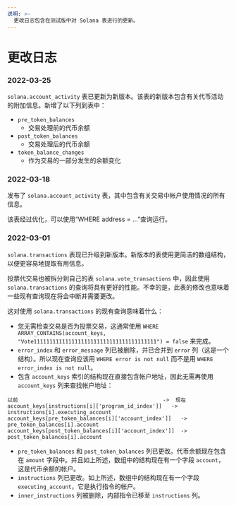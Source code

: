 ```yaml
---
说明: >-
  更改日志包含在测试版中对 Solana 表进行的更新。
---
```


# 更改日志

### 2022-03-25

`solana.account_activity` 表已更新为新版本。该表的新版本包含有关代币活动的附加信息。新增了以下列到表中：

* `pre_token_balances`
  * 交易处理前的代币余额
* `post_token_balances`
  * 交易处理后的代币余额
* `token_balance_changes`
  * 作为交易的一部分发生的余额变化

### 2022-03-18

发布了 `solana.account_activity` 表，其中包含有关交易中帐户使用情况的所有信息。

该表经过优化，可以使用“WHERE address = ...”查询运行。

### 2022-03-01

`solana.transactions` 表现已升级到新版本。新版本的表使用更简洁的数组结构，以便更容易地提取有用信息。

投票代交易也被拆分到自己的表 `solana.vote_transactions` 中，因此使用 `solana.transactions` 的查询将具有更好的性能。不幸的是，此表的修改也意味着一些现有查询现在将会中断并需要更改。

这对使用 `solana.transactions` 的现有查询意味着什么：

* 您无需检查交易是否为投票交易，这通常使用 `WHERE ARRAY_CONTAINS(account_keys, "Vote111111111111111111111111111111111111111") = false` 来完成。
* `error_index` 和 `error_message` 列已被删除，并已合并到 `error` 列（这是一个结构）。所以现在查询应该用 `WHERE error is not null` 而不是用 `WHERE error_index is not null`。
* 包含 `account_keys` 索引的结构现在直接包含帐户地址，因此无需再使用 `account_keys` 列来查找帐户地址：

```
以前                                             	->  现在
account_keys[instructions[i]['program_id_index']]  	->  instructions[i].executing_account
account_keys[pre_token_balances[i]['account_index']]   ->  pre_token_balances[i].account
account_keys[post_token_balances[i]['account_index']]  ->  post_token_balances[i].account
```

* `pre_token_balances` 和 `post_token_balances` 列已更改。代币余额现在包含在 `amount` 字段中。并且如上所述，数组中的结构现在有一个字段 `account`，这是代币余额的帐户。
* `instructions` 列已更改。如上所述，数组中的结构现在有一个字段 `executing_account`，它是执行指令的帐户。
* `inner_instructions` 列被删除，内部指令已移至 `instructions` 列。
